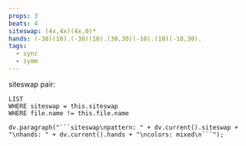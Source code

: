 ```yaml
---
props: 3
beats: 4
siteswap: (4x,4x)(4x,0)*
hands: (-30)(10).(-30)(10).(30,30)(-10).(10)(-10,30).
tags:
  - sync
  - symm
---
```


siteswap pair:
```dataview
LIST
WHERE siteswap = this.siteswap
WHERE file.name != this.file.name
```
```dataviewjs
dv.paragraph("```siteswap\npattern: " + dv.current().siteswap + "\nhands: " + dv.current().hands + "\ncolors: mixed\n```");
```
